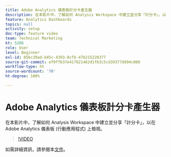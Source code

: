 ```yaml
---
title: Adobe Analytics 儀表板計分卡產生器
description: 在本影片中，了解如何 Analysis Workspace 中建立並分享「計分卡」，以在 Adobe Analytics 儀表板 (行動應用程式) 上檢視。
feature: Analytics Dashboards
topics: null
activity: setup
doc-type: feature video
team: Technical Marketing
kt: 5286
role: User
level: Beginner
exl-id: 05bc39ad-b45c-4393-8cfb-47b215228377
source-git-commit: ef9ffb37e417621462d1f63c5cd39377dd94c800
workflow-type: ht
source-wordcount: '70'
ht-degree: 100%

---
```


# Adobe Analytics 儀表板計分卡產生器

在本影片中，了解如何 Analysis Workspace 中建立並分享「計分卡」，以在 Adobe Analytics 儀表板 (行動應用程式) 上檢視。

>[!VIDEO](https://video.tv.adobe.com/v/34544/?quality=12)

如需詳細資訊，請參閱本[文件](https://experienceleague.adobe.com/docs/analytics/analyze/mobapp/home.html?lang=zh-Hant)。
